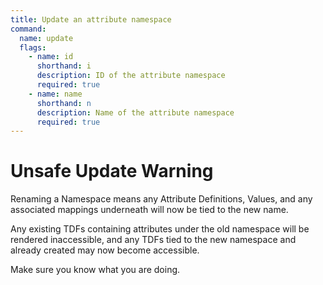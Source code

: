 ```yaml
---
title: Update an attribute namespace
command:
  name: update
  flags:
    - name: id
      shorthand: i
      description: ID of the attribute namespace
      required: true
    - name: name
      shorthand: n
      description: Name of the attribute namespace
      required: true
---
```


# Unsafe Update Warning

Renaming a Namespace means any Attribute Definitions, Values, and any associated mappings underneath will now be tied to the new name.

Any existing TDFs containing attributes under the old namespace will be rendered inaccessible, and any TDFs tied to the new namespace
and already created may now become accessible.

Make sure you know what you are doing.
